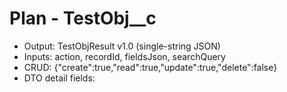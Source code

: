 # Plan - TestObj__c

- Output: TestObjResult v1.0 (single-string JSON)
- Inputs: action, recordId, fieldsJson, searchQuery
- CRUD: {"create":true,"read":true,"update":true,"delete":false}
- DTO detail fields: 
